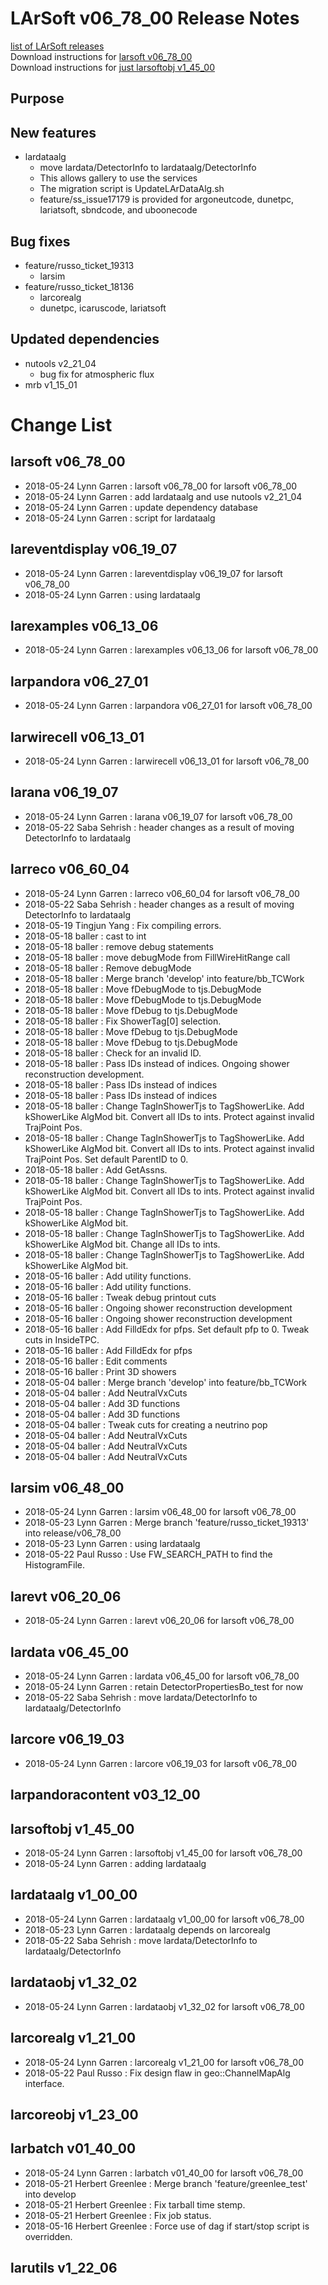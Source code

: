 # LArSoft v06_78_00 Release Notes



[list of LArSoft releases](LArSoft_release_list)  
Download instructions for [larsoft v06_78_00](https://scisoft.fnal.gov/scisoft/bundles/larsoft/v06_78_00/larsoft-v06_78_00.html)  
Download instructions for [just larsoftobj v1_45_00](https://scisoft.fnal.gov/scisoft/bundles/larsoftobj/v1_45_00/larsoftobj-v1_45_00.html)

## Purpose

## New features

-   lardataalg
    -   move lardata/DetectorInfo to lardataalg/DetectorInfo
    -   This allows gallery to use the services
    -   The migration script is UpdateLArDataAlg.sh
    -   feature/ss_issue17179 is provided for argoneutcode, dunetpc, lariatsoft, sbndcode, and uboonecode

## Bug fixes

-   feature/russo_ticket_19313
    -   larsim
-   feature/russo_ticket_18136
    -   larcorealg
    -   dunetpc, icaruscode, lariatsoft

## Updated dependencies

-   nutools v2_21_04
    -   bug fix for atmospheric flux
-   mrb v1_15_01

# Change List

## larsoft v06_78_00

-   2018-05-24 Lynn Garren : larsoft v06_78_00 for larsoft v06_78_00
-   2018-05-24 Lynn Garren : add lardataalg and use nutools v2_21_04
-   2018-05-24 Lynn Garren : update dependency database
-   2018-05-24 Lynn Garren : script for lardataalg

## lareventdisplay v06_19_07

-   2018-05-24 Lynn Garren : lareventdisplay v06_19_07 for larsoft v06_78_00
-   2018-05-24 Lynn Garren : using lardataalg

## larexamples v06_13_06

-   2018-05-24 Lynn Garren : larexamples v06_13_06 for larsoft v06_78_00

## larpandora v06_27_01

-   2018-05-24 Lynn Garren : larpandora v06_27_01 for larsoft v06_78_00

## larwirecell v06_13_01

-   2018-05-24 Lynn Garren : larwirecell v06_13_01 for larsoft v06_78_00

## larana v06_19_07

-   2018-05-24 Lynn Garren : larana v06_19_07 for larsoft v06_78_00
-   2018-05-22 Saba Sehrish : header changes as a result of moving DetectorInfo to lardataalg

## larreco v06_60_04

-   2018-05-24 Lynn Garren : larreco v06_60_04 for larsoft v06_78_00
-   2018-05-22 Saba Sehrish : header changes as a result of moving DetectorInfo to lardataalg
-   2018-05-19 Tingjun Yang : Fix compiling errors.
-   2018-05-18 baller : cast to int
-   2018-05-18 baller : remove debug statements
-   2018-05-18 baller : move debugMode from FillWireHitRange call
-   2018-05-18 baller : Remove debugMode
-   2018-05-18 baller : Merge branch 'develop' into feature/bb_TCWork
-   2018-05-18 baller : Move fDebugMode to tjs.DebugMode
-   2018-05-18 baller : Move fDebugMode to tjs.DebugMode
-   2018-05-18 baller : Move fDebug to tjs.DebugMode
-   2018-05-18 baller : Fix ShowerTag\[0\] selection.
-   2018-05-18 baller : Move fDebug to tjs.DebugMode
-   2018-05-18 baller : Move fDebug to tjs.DebugMode
-   2018-05-18 baller : Check for an invalid ID.
-   2018-05-18 baller : Pass IDs instead of indices. Ongoing shower reconstruction development.
-   2018-05-18 baller : Pass IDs instead of indices
-   2018-05-18 baller : Pass IDs instead of indices
-   2018-05-18 baller : Change TagInShowerTjs to TagShowerLike. Add kShowerLike AlgMod bit. Convert all IDs to ints. Protect against invalid TrajPoint Pos.
-   2018-05-18 baller : Change TagInShowerTjs to TagShowerLike. Add kShowerLike AlgMod bit. Convert all IDs to ints. Protect against invalid TrajPoint Pos. Set default ParentID to 0.
-   2018-05-18 baller : Add GetAssns.
-   2018-05-18 baller : Change TagInShowerTjs to TagShowerLike. Add kShowerLike AlgMod bit. Convert all IDs to ints. Protect against invalid TrajPoint Pos.
-   2018-05-18 baller : Change TagInShowerTjs to TagShowerLike. Add kShowerLike AlgMod bit.
-   2018-05-18 baller : Change TagInShowerTjs to TagShowerLike. Add kShowerLike AlgMod bit. Change all IDs to ints.
-   2018-05-18 baller : Change TagInShowerTjs to TagShowerLike. Add kShowerLike AlgMod bit.
-   2018-05-16 baller : Add utility functions.
-   2018-05-16 baller : Add utility functions.
-   2018-05-16 baller : Tweak debug printout cuts
-   2018-05-16 baller : Ongoing shower reconstruction development
-   2018-05-16 baller : Ongoing shower reconstruction development
-   2018-05-16 baller : Add FilldEdx for pfps. Set default pfp to 0. Tweak cuts in InsideTPC.
-   2018-05-16 baller : Add FilldEdx for pfps
-   2018-05-16 baller : Edit comments
-   2018-05-16 baller : Print 3D showers
-   2018-05-04 baller : Merge branch 'develop' into feature/bb_TCWork
-   2018-05-04 baller : Add NeutralVxCuts
-   2018-05-04 baller : Add 3D functions
-   2018-05-04 baller : Add 3D functions
-   2018-05-04 baller : Tweak cuts for creating a neutrino pop
-   2018-05-04 baller : Add NeutralVxCuts
-   2018-05-04 baller : Add NeutralVxCuts
-   2018-05-04 baller : Add NeutralVxCuts

## larsim v06_48_00

-   2018-05-24 Lynn Garren : larsim v06_48_00 for larsoft v06_78_00
-   2018-05-23 Lynn Garren : Merge branch 'feature/russo_ticket_19313' into release/v06_78_00
-   2018-05-23 Lynn Garren : using lardataalg
-   2018-05-22 Paul Russo : Use FW_SEARCH_PATH to find the HistogramFile.

## larevt v06_20_06

-   2018-05-24 Lynn Garren : larevt v06_20_06 for larsoft v06_78_00

## lardata v06_45_00

-   2018-05-24 Lynn Garren : lardata v06_45_00 for larsoft v06_78_00
-   2018-05-24 Lynn Garren : retain DetectorPropertiesBo_test for now
-   2018-05-22 Saba Sehrish : move lardata/DetectorInfo to lardataalg/DetectorInfo

## larcore v06_19_03

-   2018-05-24 Lynn Garren : larcore v06_19_03 for larsoft v06_78_00

## larpandoracontent v03_12_00

## larsoftobj v1_45_00

-   2018-05-24 Lynn Garren : larsoftobj v1_45_00 for larsoft v06_78_00
-   2018-05-24 Lynn Garren : adding lardataalg

## lardataalg v1_00_00

-   2018-05-24 Lynn Garren : lardataalg v1_00_00 for larsoft v06_78_00
-   2018-05-23 Lynn Garren : lardataalg depends on larcorealg
-   2018-05-22 Saba Sehrish : move lardata/DetectorInfo to lardataalg/DetectorInfo

## lardataobj v1_32_02

-   2018-05-24 Lynn Garren : lardataobj v1_32_02 for larsoft v06_78_00

## larcorealg v1_21_00

-   2018-05-24 Lynn Garren : larcorealg v1_21_00 for larsoft v06_78_00
-   2018-05-22 Paul Russo : Fix design flaw in geo::ChannelMapAlg interface.

## larcoreobj v1_23_00

## larbatch v01_40_00

-   2018-05-24 Lynn Garren : larbatch v01_40_00 for larsoft v06_78_00
-   2018-05-21 Herbert Greenlee : Merge branch 'feature/greenlee_test' into develop
-   2018-05-21 Herbert Greenlee : Fix tarball time stemp.
-   2018-05-21 Herbert Greenlee : Fix job status.
-   2018-05-16 Herbert Greenlee : Force use of dag if start/stop script is overridden.

## larutils v1_22_06
